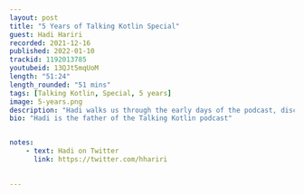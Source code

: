 ```yaml
---
layout: post
title: "5 Years of Talking Kotlin Special"
guest: Hadi Hariri
recorded: 2021-12-16
published: 2022-01-10
trackid: 1192013785
youtubeid: 13QJt5mqUoM
length: "51:24"
length_rounded: "51 mins"
tags: [Talking Kotlin, Special, 5 years]
image: 5-years.png
description: "Hadi walks us through the early days of the podcast, discusses its evolution, and sheds some light on the project's future!."
bio: "Hadi is the father of the Talking Kotlin podcast"


notes:
    - text: Hadi on Twitter
      link: https://twitter.com/hhariri

   
---
```

